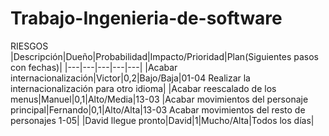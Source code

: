 # Trabajo-Ingenieria-de-software
RIESGOS
|Descripción|Dueño|Probabilidad|Impacto/Prioridad|Plan(Siguientes pasos con fechas)|
|---|---|---|---|---|
|Acabar internacionalización|Victor|0,2|Bajo/Baja|01-04 Realizar la internacionalización para otro idioma|
|Acabar reescalado de los menus|Manuel|0,1|Alto/Media|13-03 
|Acabar movimientos del personaje principal|Fernando|0,1|Alto/Alta|13-03 Acabar movimientos del resto de personajes 1-05|
|David llegue pronto|David|1|Mucho/Alta|Todos los días|
